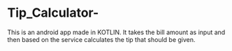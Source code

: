 # Tip_Calculator-
This is an android app made in KOTLIN. It takes the bill amount as input and then based on the service calculates the tip that should be given. 
